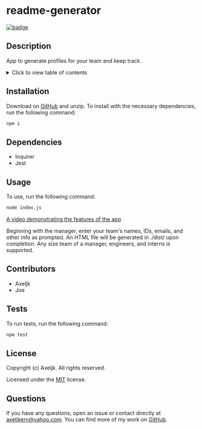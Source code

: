 # readme-generator

[![badge](https://img.shields.io/github/license/Axeljk/uw_m10_team)](https://github.com/Axeljk/uw_m10_team/blob/main/LICENSE)

## Description
App to generate profiles for your team and keep track.

<details>
<summary>Click to view table of contents</summary>

## Table of Contents
* [Installation](#installation)
* [Dependencies](#dependencies)
* [Usage](#usage)
* [Contributors](#contributors)
* [Tests](#tests)
* [License](#license)
* [Questions](#questions)
</details>

## Installation
Download on [GitHub](https://github.com/Axeljk/uw_m10_team) and unzip.
To install with the necessary dependencies, run the following command:

```bash
npm i
```

## Dependencies
- Inquirer
- Jest

## Usage
To use, run the following command:

```bash
node index.js
```

[A video demonstrating the features of the app]()

Beginning with the manager, enter your team's names, IDs, emails, and other info as prompted. An HTML file will be generated in ./dist/ upon completion. Any size team of a manager, engineers, and interns is supported.

## Contributors
- Axeljk
- Joe

## Tests
To run tests, run the following command:

```bash
npm test
```

## License
Copyright (c) Axeljk. All rights reserved.

Licensed under the [MIT](https://github.com/Axeljk/uw_m10_team/blob/main/license) license.

## Questions
If you have any questions, open an issue or contact directly at [axeljkern@yahoo.com](mailto:axeljkern@yahoo.com). You can find more of my work on [GitHub](https://www.github.com/Axeljk).